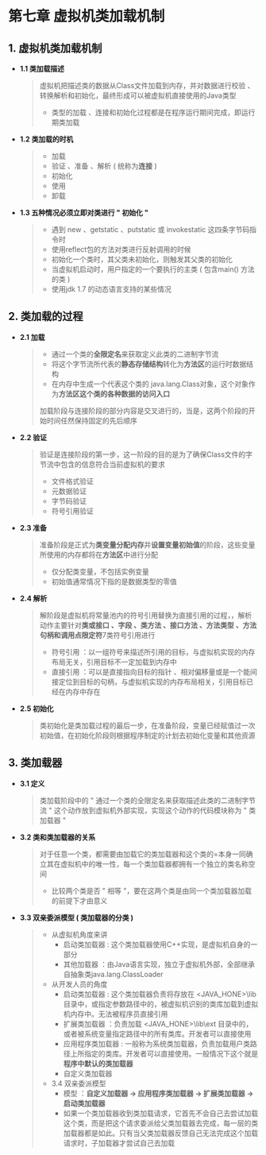 # 第七章 虚拟机类加载机制

## 1. 虚拟机类加载机制

* **1.1 类加载描述**
    > 虚拟机把描述类的数据从Class文件加载到内存，并对数据进行校验 、转换解析和初始化，最终形成可以被虚拟机直接使用的Java类型
    > * 类型的加载 、连接和初始化过程都是在程序运行期间完成，即运行期类加载
* **1.2 类加载的时机**
    > * 加载
    > * 验证 、准备 、解析 ( 统称为**连接** )
    > * 初始化
    > * 使用
    > * 卸载
* **1.3 五种情况必须立即对类进行 " 初始化 "**
    > * 遇到 new 、getstatic 、putstatic 或 invokestatic 这四条字节码指令时
    > * 使用reflect包的方法对类进行反射调用的时候
    > * 初始化一个类时，其父类未初始化，则触发其父类的初始化
    > * 当虚拟机启动时，用户指定的一个要执行的主类 ( 包含main() 方法的类 )
    > * 使用jdk 1.7 的动态语言支持的某些情况

## 2. 类加载的过程

* **2.1 加载**
    > * 通过一个类的**全限定名**来获取定义此类的二进制字节流
    > * 将这个字节流所代表的**静态存储结构**转化为**方法区**的运行时数据结构
    > * 在内存中生成一个代表这个类的 java.lang.Class对象，这个对象作为**方法区这个类的各种数据的访问入口**
    >
    > 加载阶段与连接阶段的部分内容是交叉进行的，当是，这两个阶段的开始时间任然保持固定的先后顺序
* **2.2 验证**
    > 验证是连接阶段的第一步，这一阶段的目的是为了确保Class文件的字节流中包含的信息符合当前虚拟机的要求
    > * 文件格式验证
    > * 元数据验证
    > * 字节码验证
    > * 符号引用验证
* **2.3 准备**
    > 准备阶段是正式为**类变量分配内存**并**设置变量初始值**的阶段，这些变量所使用的内存都将在**方法区**中进行分配
    > * 仅分配类变量，不包括实例变量
    > * 初始值通常情况下指的是数据类型的零值
* **2.4 解析**
    > 解阶段是虚拟机将常量池内的符号引用替换为直接引用的过程，，解析动作主要针对**类或接口 、字段 、类方法 、接口方法 、方法类型 、方法句柄和调用点限定符**7类符号引用进行
    > * 符号引用 ：以一组符号来描述所引用的目标，与虚拟机实现的内存布局无关，引用目标不一定加载到内存中
    > * 直接引用 ：可以是直接指向目标的指针 、相对偏移量或是一个能间接定位到目标的句柄，与虚拟机实现的内存布局相关，引用目标已经在内存中存在
* **2.5 初始化**
    > 类初始化是类加载过程的最后一步，在准备阶段，变量已经赋值过一次初始值，在初始化阶段则根据程序制定的计划去初始化变量和其他资源

## 3. 类加载器

* **3.1 定义**
    > 类加载阶段中的 " 通过一个类的全限定名来获取描述此类的二进制字节流 " 这个动作放到虚拟机外部实现，实现这个动作的代码模块称为 " 类加载器 "
* **3.2 类和类加载器的关系**
    > 对于任意一个类，都需要由加载它的类加载器和这个类的=本身一同确立其在虚拟机中的唯一性，每一个类加载器都拥有一个独立的类名称空间
    > * 比较两个类是否 " 相等 "，要在这两个类是由同一个类加载器加载的前提下才由意义
* **3.3 双亲委派模型 ( 类加载器的分类 )**
    > * 从虚拟机角度来讲
    >   * 启动类加载器 : 这个类加载器使用C++实现，是虚拟机自身的一部分
    >   * 其他加载器 ：由Java语言实现，独立于虚拟机外部，全部继承自抽象类java.lang.ClassLoader
    > * 从开发人员的角度
    >   * 启动类加载器 : 这个类加载器负责将存放在 <JAVA_HONE>\lib 目录中，或指定参数路径中的，被虚拟机识别的类库加载到虚拟机内存中。无法被程序员直接引用
    >   * 扩展类加载器 ：负责加载 <JAVA_HONE>\lib\ext 目录中的，或者被系统变量指定路径中的所有类库。开发者可以直接使用
    >   * 应用程序类加载器 : 一般称为系统类加载器，负责加载用户类路径上所指定的类库。开发者可以直接使用。一般情况下这个就是**程序中默认的类加载器**
    >   * 自定义类加载器
    > * 3.4 双亲委派模型
    >   * 模型 ：**自定义加载器 -> 应用程序类加载器 -> 扩展类加载器 -> 启动类加载器**
    >   * 如果一个类加载器收到类加载请求，它首先不会自己去尝试加载这个类，而是把这个请求委派给父类加载器去完成，每一层的类加载器都是如此。只有当父类加载器反馈自己无法完成这个加载请求时，子加载器才尝试自己去加载
    
